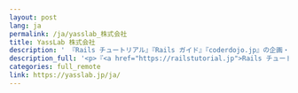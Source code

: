 ```yaml
---
layout: post
lang: ja
permalink: /ja/yasslab_株式会社
title: YassLab 株式会社
description: ' 『Rails チュートリアル』『Rails ガイド』『coderdojo.jp』の企画・開発・運営 '
description_full: '<p>『<a href="https://railstutorial.jp">Rails チュートリアル</a>』『<a href="https://railsguides.jp">Rails ガイド</a>』『<a href="https://coderdojo.jp">coderdojo.jp</a>』の企画・開発・運営</p>'
categories: full_remote
link: https://yasslab.jp/ja/
---
```

